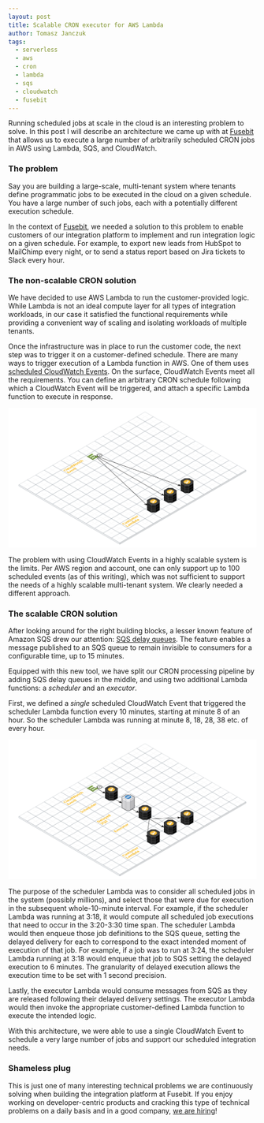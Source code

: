 ```yaml
---
layout: post
title: Scalable CRON executor for AWS Lambda
author: Tomasz Janczuk
tags:
  - serverless
  - aws
  - cron
  - lambda
  - sqs
  - cloudwatch
  - fusebit
---
```


Running scheduled jobs at scale in the cloud is an interesting problem to solve. In this post I will describe an architecture we came up with at [Fusebit](https://fusebit.io) that allows us to execute a large number of arbitrarily scheduled CRON jobs in AWS using Lambda, SQS, and CloudWatch.

### The problem

Say you are building a large-scale, multi-tenant system where tenants define programmatic jobs to be executed in the cloud on a given schedule. You have a large number of such jobs, each with a potentially different execution schedule.

In the context of [Fusebit](https://fusebot.io), we needed a solution to this problem to enable customers of our integration platform to implement and run integration logic on a given schedule. For example, to export new leads from HubSpot to MailChimp every night, or to send a status report based on Jira tickets to Slack every hour.

### The non-scalable CRON solution

We have decided to use AWS Lambda to run the customer-provided logic. While Lambda is not an ideal compute layer for all types of integration workloads, in our case it satisfied the functional requirements while providing a convenient way of scaling and isolating workloads of multiple tenants.

Once the infrastructure was in place to run the customer code, the next step was to trigger it on a customer-defined schedule. There are many ways to trigger execution of a Lambda function in AWS. One of them uses [scheduled CloudWatch Events](https://docs.aws.amazon.com/AmazonCloudWatch/latest/events/ScheduledEvents.html). On the surface, CloudWatch Events meet all the requirements. You can define an arbitrary CRON schedule following which a CloudWatch Event will be triggered, and attach a specific Lambda function to execute in response.

<a href="/assets/post_images/2021-05-27/0.svg" style="border-bottom:none;"><img src="/assets/post_images/2021-05-27/0.svg" class="tj-img-diagram-100" alt="Non-scalable CRON executor for AWS Lambda"></a>

The problem with using CloudWatch Events in a highly scalable system is the limits. Per AWS region and account, one can only support up to 100 scheduled events (as of this writing), which was not sufficient to support the needs of a highly scalable multi-tenant system. We clearly needed a different approach.

### The scalable CRON solution

After looking around for the right building blocks, a lesser known feature of Amazon SQS drew our attention: [SQS delay queues](https://docs.aws.amazon.com/AWSSimpleQueueService/latest/SQSDeveloperGuide/sqs-delay-queues.html). The feature enables a message published to an SQS queue to remain invisible to consumers for a configurable time, up to 15 minutes.

Equipped with this new tool, we have split our CRON processing pipeline by adding SQS delay queues in the middle, and using two additional Lambda functions: a _scheduler_ and an _executor_.

First, we defined a _single_ scheduled CloudWatch Event that triggered the scheduler Lambda function every 10 minutes, starting at minute 8 of an hour. So the scheduler Lambda was running at minute 8, 18, 28, 38 etc. of every hour.

<a href="/assets/post_images/2021-05-27/1.svg" style="border-bottom:none;"><img src="/assets/post_images/2021-05-27/1.svg" class="tj-img-diagram-100" alt="Scalable CRON executor for AWS Lambda"></a>

The purpose of the scheduler Lambda was to consider all scheduled jobs in the system (possibly millions), and select those that were due for execution in the subsequent whole-10-minute interval. For example, if the scheduler Lambda was running at 3:18, it would compute all scheduled job executions that need to occur in the 3:20-3:30 time span. The scheduler Lambda would then enqueue those job definitions to the SQS queue, setting the delayed delivery for each to correspond to the exact intended moment of execution of that job. For example, if a job was to run at 3:24, the scheduler Lambda running at 3:18 would enqueue that job to SQS setting the delayed execution to 6 minutes. The granularity of delayed execution allows the execution time to be set with 1 second precision.

Lastly, the executor Lambda would consume messages from SQS as they are released following their delayed delivery settings. The executor Lambda would then invoke the appropriate customer-defined Lambda function to execute the intended logic.

With this architecture, we were able to use a single CloudWatch Event to schedule a very large number of jobs and support our scheduled integration needs.

### Shameless plug

This is just one of many interesting technical problems we are continuously solving when building the integration platform at Fusebit. If you enjoy working on developer-centric products and cracking this type of technical problems on a daily basis and in a good company, [we are hiring](https://fusebit.io/careers)!
